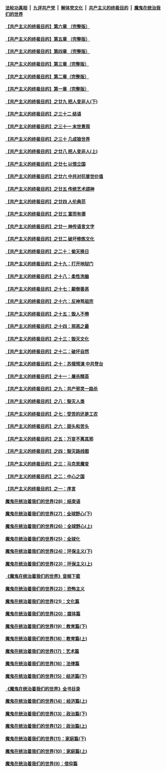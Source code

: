 

####  [法轮功真相](../../../../basic/blob/master/README.md?t=04120030) &nbsp;|&nbsp; [九评共产党](../../../../9ping.md/blob/master/README.md?t=04120030) &nbsp;|&nbsp; [解体党文化](../../../../jtdwh.md/blob/master/README.md?t=04120030)  &nbsp;|&nbsp; [共产主义的终极目的](../../../../gczydzjmd.md/blob/master/README.md?t=04120030) &nbsp;|&nbsp; [魔鬼在统治我们的世界](../../../../mgztzwmdsj.md/blob/master/README.md?t=04120030) 

#### [【共产主义的终极目的】第六章 （完整版）](../pages/nsc422/n11428913.md?t=04120030) 

#### [【共产主义的终极目的】第五章 （完整版）](../pages/nsc422/n11428912.md?t=04120030) 

#### [【共产主义的终极目的】第四章 （完整版）](../pages/nsc422/n11428907.md?t=04120030) 

#### [【共产主义的终极目的】第三章（完整版）](../pages/nsc422/n11428848.md?t=04120030) 

#### [【共产主义的终极目的】第二章（完整版）](../pages/nsc422/n11428831.md?t=04120030) 

#### [【共产主义的终极目的】第一章（完整版）](../pages/nsc422/n11417651.md?t=04120030) 

#### [【共产主义的终极目的】之廿九 把人变非人(下)](../pages/nsc422/n11344140.md?t=04120030) 

#### [【共产主义的终极目的】之三十二 结语](../pages/nsc422/n11360535.md?t=04120030) 

#### [【共产主义的终极目的】之三十一 末世景观](../pages/nsc422/n11351129.md?t=04120030) 

#### [【共产主义的终极目的】之三十 几成狼世界](../pages/nsc422/n11348280.md?t=04120030) 

#### [【共产主义的终极目的】之廿八 把人变非人(上)](../pages/nsc422/n11340492.md?t=04120030) 

#### [【共产主义的终极目的】之廿七 以恨立国](../pages/nsc422/n11336944.md?t=04120030) 

#### [【共产主义的终极目的】之廿六 中共对抗普世价值](../pages/nsc422/n11324785.md?t=04120030) 

#### [【共产主义的终极目的】之廿五 传统艺术颂神](../pages/nsc422/n11296396.md?t=04120030) 

#### [【共产主义的终极目的】之廿四 人伦典范](../pages/nsc422/n11296397.md?t=04120030) 

#### [【共产主义的终极目的】之廿三 富而有德](../pages/nsc422/n11283598.md?t=04120030) 

#### [【共产主义的终极目的】之廿一 神传语言文字](../pages/nsc422/n11263265.md?t=04120030) 

#### [【共产主义的终极目的】之廿二 破坏修炼文化](../pages/nsc422/n11245728.md?t=04120030) 

#### [【共产主义的终极目的】之二十：偷天换日](../pages/nsc422/n11238846.md?t=04120030) 

#### [【共产主义的终极目的】之十九：打开地狱门](../pages/nsc422/n11206376.md?t=04120030) 

#### [【共产主义的终极目的】之十八：柔性洗脑](../pages/nsc422/n11199994.md?t=04120030) 

#### [【共产主义的终极目的】之十七：颠倒善恶](../pages/nsc422/n11179782.md?t=04120030) 

#### [【共产主义的终极目的】之十六：反神骂祖宗](../pages/nsc422/n11166798.md?t=04120030) 

#### [【共产主义的终极目的】之十五：毁人不倦](../pages/nsc422/n11166792.md?t=04120030) 

#### [【共产主义的终极目的】之十四：邪恶之最](../pages/nsc422/n11150249.md?t=04120030) 

#### [【共产主义的终极目的】之十三：毁灭文化](../pages/nsc422/n11135227.md?t=04120030) 

#### [【共产主义的终极目的】之十二：破坏自然](../pages/nsc422/n11135214.md?t=04120030) 

#### [【共产主义的终极目的】之十：苏俄预演 中共登台](../pages/nsc422/n11118424.md?t=04120030) 

#### [【共产主义的终极目的】之十一：屠杀精英](../pages/nsc422/n11118442.md?t=04120030) 

#### [【共产主义的终极目的】之九：共产邪灵一路杀](../pages/nsc422/n11114139.md?t=04120030) 

#### [【共产主义的终极目的】之八：毁灭人类](../pages/nsc422/n11108503.md?t=04120030) 

#### [【共产主义的终极目的】之七：受苦的还是工农](../pages/nsc422/n11101809.md?t=04120030) 

#### [【共产主义的终极目的】之六：甜头和苦头](../pages/nsc422/n11096971.md?t=04120030) 

#### [【共产主义的终极目的】之五：万变不离其邪](../pages/nsc422/n11091285.md?t=04120030) 

#### [【共产主义的终极目的】之四：毁灭路线图](../pages/nsc422/n11086284.md?t=04120030) 

#### [【共产主义的终极目的】之三：马克思魔变](../pages/nsc422/n11061941.md?t=04120030) 

#### [【共产主义的终极目的】之二：中心之国](../pages/nsc422/n11047728.md?t=04120030) 

#### [【共产主义的终极目的】之一：序言](../pages/nsc422/n11086077.md?t=04120030) 

#### [魔鬼在统治着我们的世界(28)：结束语](../pages/nsc422/n10936246.md?t=04120030) 

#### [魔鬼在统治着我们的世界(27)：全球野心(下)](../pages/nsc422/n10928319.md?t=04120030) 

#### [魔鬼在统治着我们的世界(26)：全球野心(上)](../pages/nsc422/n10900318.md?t=04120030) 

#### [魔鬼在统治着我们的世界(25)：全球化](../pages/nsc422/n10788205.md?t=04120030) 

#### [魔鬼在统治着我们的世界(24)：环保主义(下)](../pages/nsc422/n10695307.md?t=04120030) 

#### [魔鬼在统治着我们的世界(23)：环保主义(上)](../pages/nsc422/n10688613.md?t=04120030) 

#### [《魔鬼在统治着我们的世界》音频下载](../pages/nsc422/n10635553.md?t=04120030) 

#### [魔鬼在统治着我们的世界(22)：恐怖主义](../pages/nsc422/n10614727.md?t=04120030) 

#### [魔鬼在统治着我们的世界(21)：文化篇](../pages/nsc422/n10597706.md?t=04120030) 

#### [魔鬼在统治着我们的世界(20)：媒体篇](../pages/nsc422/n10586579.md?t=04120030) 

#### [魔鬼在统治着我们的世界(19)：教育篇(下)](../pages/nsc422/n10564808.md?t=04120030) 

#### [魔鬼在统治着我们的世界(18)：教育篇(上)](../pages/nsc422/n10526970.md?t=04120030) 

#### [魔鬼在统治着我们的世界(17)：艺术篇](../pages/nsc422/n10499093.md?t=04120030) 

#### [魔鬼在统治着我们的世界(16)：法律篇](../pages/nsc422/n10485969.md?t=04120030) 

#### [魔鬼在统治着我们的世界(15)：经济篇(下)](../pages/nsc422/n10469975.md?t=04120030) 

#### [《魔鬼在统治着我们的世界》全书目录](../pages/nsc422/n10464261.md?t=04120030) 

#### [魔鬼在统治着我们的世界(14)：经济篇(上)](../pages/nsc422/n10457370.md?t=04120030) 

#### [魔鬼在统治着我们的世界(13)：政治篇(下)](../pages/nsc422/n10448270.md?t=04120030) 

#### [魔鬼在统治着我们的世界(12)：政治篇(上)](../pages/nsc422/n10444576.md?t=04120030) 

#### [魔鬼在统治着我们的世界(11)：家庭篇(下)](../pages/nsc422/n10440961.md?t=04120030) 

#### [魔鬼在统治着我们的世界(10)：家庭篇(上)](../pages/nsc422/n10435448.md?t=04120030) 

#### [魔鬼在统治着我们的世界(9)：信仰篇](../pages/nsc422/n10432159.md?t=04120030) 

